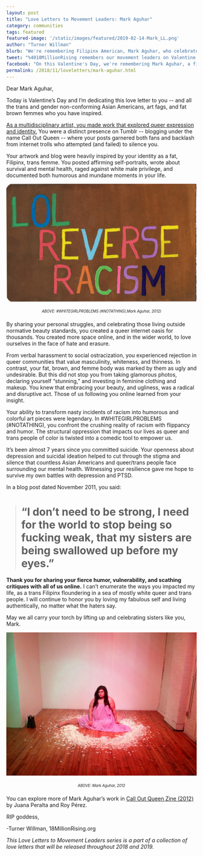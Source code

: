 ```yaml
---
layout: post
title: "Love Letters to Movement Leaders: Mark Aguhar"
category: communities
tags: featured
featured-image: '/static/images/featured/2019-02-14-Mark_LL.png'
author: "Turner Willman"
blurb: "We're remembering Filipinx American, Mark Aguhar, who celebrated femme of color resilience and beauty through her artwork."
tweet: "%4018MillionRising remembers our movement leaders on Valentine's Day with a letter to Mark Aguhar, a fierce Filipinx American artist who explored queer and trans femme identity through her art. %23LoveLetterstoMovementLeaders"
facebook: "On this Valentine's Day, we're remembering Mark Aguhar, a fierce Filipinx American artist who explored queer and trans identity through her art."
permalink: /2018/11/loveletters/mark-aguhar.html
---
```


Dear Mark Aguhar,

Today is Valentine’s Day and I’m dedicating this love letter to you -- and all the trans and gender non-conforming Asian Americans, art fags, and fat brown femmes who you have inspired. 

[As a multidisciplinary artist, you made work that explored queer expression and identity.](http://markaguhar.tumblr.com/) You were a distinct presence on Tumblr -- blogging under the name Call Out Queen -- where your posts garnered both fans and backlash from internet trolls who attempted (and failed) to silence you. 

Your artwork and blog were heavily inspired by your identity as a fat, Filipinx, trans femme. You posted affirming self-portraits, wrote about survival and mental health, raged against white male privilege, and documented both humorous and mundane moments in your life. 

[![WHITEGIRLPROBLEMS](/static/images/Aguhar_p1.jpg)](http://markaguhar.tumblr.com/post/4331579384/whitegirlproblems-notathing)

 <center><sub><sup><i>ABOVE: #WHITEGIRLPROBLEMS (#NOTATHING),Mark Aguhar, 2012)</i></sup></sub></center>


By sharing your personal struggles, and celebrating those living outside normative beauty standards, you created a queer internet oasis for thousands. You created more space online, and in the wider world, to love ourselves in the face of hate and erasure.

From verbal harassment to social ostracization, you experienced rejection in queer communities that value masculinity, whiteness, and thinness. In contrast, your fat, brown, and femme body was marked by them as ugly and undesirable. But this did not stop you from taking glamorous photos, declaring yourself “stunning,” and investing in feminine clothing and makeup. You knew that embracing your beauty, and ugliness, was a radical and disruptive act. Those of us following you online learned from your insight. 

Your ability to transform nasty incidents of racism into humorous and colorful art pieces were legendary. In #WHITEGIRLPROBLEMS (#NOTATHING), you confront the crushing reality of racism with flippancy and humor. The structural oppression that impacts our lives as queer and trans people of color is twisted into a comedic tool to empower us.

It’s been almost 7 years since you committed suicide. Your openness about depression and suicidal ideation helped to cut through the stigma and silence that countless Asian Americans and queer/trans people face surrounding our mental health. Witnessing your resilience gave me hope to survive my own battles with depression and PTSD.

In a blog post dated November 2011, you said: 

 > # “I don’t need to be strong, I need for the world to stop being so fucking weak, that my sisters are being swallowed up before my eyes.”

**Thank you for sharing your fierce humor, vulnerability, and scathing critiques with all of us online.** I can’t enumerate the ways you impacted my life, as a trans Filipinx floundering in a sea of mostly white queer and trans people. I will continue to honor you by loving my fabulous self and living authentically, no matter what the haters say. 

May we all carry your torch by lifting up and celebrating sisters like you, Mark. 

![SelfPortrait](/static/images/Aguhar_p2.png)


 <center><sub><sup><i>ABOVE: Mark Aguhar, 2012 </i></sup></sub></center>

You can explore more of Mark Aguhar’s work in [Call Out Queen Zine (2012)](https://issuu.com/poczineproject/docs/calloutqueen-zine) by Juana Peralta and Roy Pérez.


RIP goddess,


-Turner Willman, 18MillionRising.org

_This Love Letters to Movement Leaders series is a part of a collection of love letters that will be released throughout 2018 and 2019._


